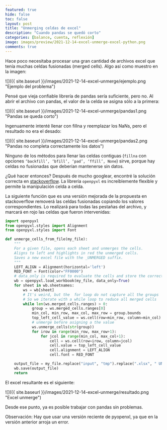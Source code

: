 ```yaml
---
featured: true
hide: false
toc: false
layout: post
title: "Unmerging celdas de excel"
description: "Cuando pandas se quedó corto"
categories: [balance, cuenta, reflexión]
image: images/preview/2021-12-14-excel-unmerge-excel-python.png
comments: true
---
```


Hace poco necesitaba procesar una gran cantidad de archivos excel que tenía muchas celdas fusionadas (merged cells). Algo así como muestro en la imagen:

![]({{ site.baseurl }}/images/2021-12-14-excel-unmerge/ejemplo.png "Ejemplo del problema")

Pensé que vieja confiable librería de pandas sería suficiente, pero no. Al abrir el archivo con pandas, el valor de la celda se asigna sólo a la primera:

![]({{ site.baseurl }}/images/2021-12-14-excel-unmerge/pandas1.png "Pandas se queda corto")

Ingenuamente intenté llenar con fillna y reemplazar los NaNs, pero el resultado no era el desado:

![]({{ site.baseurl }}/images/2021-12-14-excel-unmerge/pandas2.png "Pandas no completa correctamente los datos")

Ninguno de los métodos para llenar las celdas contiguas (`fillna` con opciones `‘backfill’, ‘bfill’, ‘pad’, ‘ffill’, None`) sirve, porque hay celdas no fusionadas que deberían mantenerse sin datos.

¿Qué hacer entonces? Después de mucho googlear, encontré la solución correcta en [stackoverflow](https://stackoverflow.com/questions/46426662/openpyxl-assign-value-to-range-of-cells-during-unmerge). La librería `openpyxl` es increíblemente flexible y permite la manipulación celda a celda.

La siguiente función que es una versión mejorada de la propuesta en stackoverflow removerá las celdas fusionadas copiando los valores correspondientes. Lo realizará para todas las pestañas del archivo, y marcará en rojo las celdas que fueron intervenidas:

```python
import openpyxl 
from openpyxl.styles import Alignment
from openpyxl.styles import Font

def unmerge_cells_from_file(my_file):
    """
    For a given file, opens each sheet and unmerges the cells.
    Aligns to left and highlights in red the unmerged cells.
    Saves a new excel file with the _UNMERGED suffix.
    """
    LEFT_ALIGN = Alignment(horizontal='left')
    RED_FONT = Font(color="FF0000")
    # data_only is required to evaluate the cells and store the correct value
    wb = openpyxl.load_workbook(my_file, data_only=True)
    for sheet in wb.sheetnames:
        ws = wb[sheet]
        # It's weird, but the  for loop do not capture all the groups
        # So we iterate with a while loop to reduce all merged cells
        while len(ws.merged_cells.ranges) > 0:
            group = ws.merged_cells.ranges[0]
            min_col, min_row, max_col, max_row = group.bounds
            top_left_cell_value = ws.cell(row=min_row, column=min_col).value
            # unmerge before asigning a the value
            ws.unmerge_cells(str(group))
            for irow in range(min_row, max_row+1):
                for jcol in range(min_col, max_col+1):
                    cell = ws.cell(row=irow, column=jcol)
                    cell.value = top_left_cell_value
                    cell.alignment = LEFT_ALIGN
                    cell.font = RED_FONT

    output_file = my_file.replace("input", "tmp").replace(".xlsx", " UNMERGED.xlsx")
    wb.save(output_file)
    return
```

El excel resultante es el siguiente:

![]({{ site.baseurl }}/images/2021-12-14-excel-unmerge/resultado.png "Excel unmerge")

Desde ese punto, ya es posible trabajar con pandas sin problemas.

Observación: Hay que usar una versión reciente de pyopenxl, ya que en la versión anterior arroja un error.
